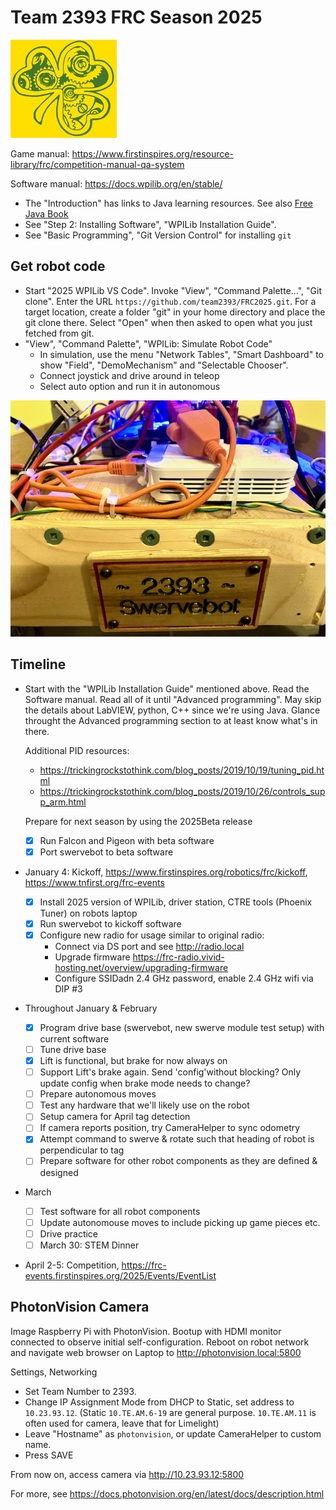 Team 2393 FRC Season 2025
=========================

![logo](logo.jpg)

Game manual: https://www.firstinspires.org/resource-library/frc/competition-manual-qa-system

Software manual: https://docs.wpilib.org/en/stable/

 * The "Introduction" has links to Java learning resources.
   See also [Free Java Book](https://greenteapress.com/wp/think-java-2e/)
 * See "Step 2: Installing Software", "WPILib Installation Guide".
 * See "Basic Programming", "Git Version Control" for installing `git`

Get robot code
--------------
 * Start "2025 WPILib VS Code". Invoke "View", "Command Palette...", "Git clone".
   Enter the URL `https://github.com/team2393/FRC2025.git`.
   For a target location, create a folder "git" in your home directory
   and place the git clone there. Select "Open" when then asked to open
   what you just fetched from git.
 * "View", "Command Palette", "WPILib: Simulate Robot Code"
   * In simulation, use the menu "Network Tables",  "Smart Dashboard" to show "Field", "DemoMechanism" and "Selectable Chooser".
   * Connect joystick and drive around in teleop
   * Select auto option and run it in autonomous

![servebot](swervebot.jpg)

Timeline
--------

 * Start with the "WPILib Installation Guide" mentioned above.
   Read the Software manual. Read all of it until "Advanced programming".
   May skip the details about LabVIEW, python, C++ since we're using Java.
   Glance throught the Advanced programming section to at least know
   what's in there.

   Additional PID resources:
   - https://trickingrockstothink.com/blog_posts/2019/10/19/tuning_pid.html
   - https://trickingrockstothink.com/blog_posts/2019/10/26/controls_supp_arm.html
   
   Prepare for next season by using the 2025Beta release

   - [X] Run Falcon and Pigeon with beta software
   - [X] Port swervebot to beta software

 * January 4: Kickoff, https://www.firstinspires.org/robotics/frc/kickoff, https://www.tnfirst.org/frc-events
   - [X] Install 2025 version of WPILib, driver station, CTRE tools (Phoenix Tuner) on robots laptop
   - [X] Run swervebot to kickoff software
   - [X] Configure new radio for usage similar to original radio:
     * Connect via DS port and see http://radio.local
     * Upgrade firmware https://frc-radio.vivid-hosting.net/overview/upgrading-firmware
     * Configure SSIDadn 2.4 GHz password, enable 2.4 GHz wifi via DIP #3

 * Throughout January & February
   - [X] Program drive base (swervebot, new swerve module test setup) with current software
   - [ ] Tune drive base
   - [X] Lift is functional, but brake for now always on
   - [ ] Support Lift's brake again.
         Send 'config'without blocking?
         Only update config when brake mode needs to change?
   - [ ] Prepare autonomous moves
   - [ ] Test any hardware that we'll likely use on the robot
   - [ ] Setup camera for April tag detection
   - [ ] If camera reports position, try CameraHelper to sync odometry
   - [X] Attempt command to swerve & rotate such that heading of robot is perpendicular to tag
   - [ ] Prepare software for other robot components as they are defined & designed

 * March
   - [ ] Test software for all robot components
   - [ ] Update autonomouse moves to include picking up game pieces etc.
   - [ ] Drive practice
   - [ ] March 30: STEM Dinner

 * April 2-5: Competition, https://frc-events.firstinspires.org/2025/Events/EventList


PhotonVision Camera
-------------------

Image Raspberry Pi with PhotonVision. Bootup with HDMI monitor connected to observe initial self-configuration. Reboot on robot network and navigate web browser on Laptop to http://photonvision.local:5800

Settings, Networking

 * Set Team Number to 2393.
 * Change IP Assignment Mode from DHCP to Static, set
   address to `10.23.93.12`. (Static `10.TE.AM.6-19` are general purpose. `10.TE.AM.11` is often used for camera, leave that for Limelight)
 * Leave "Hostname" as `photonvision`,
   or update CameraHelper to custom name. 
 * Press SAVE

From now on, access camera via http://10.23.93.12:5800

For more, see https://docs.photonvision.org/en/latest/docs/description.html